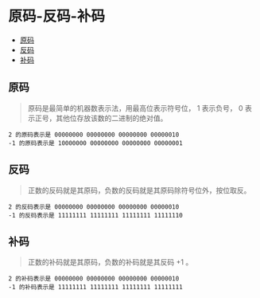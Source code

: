 # 原码-反码-补码

* [原码](#原码)
* [反码](#反码)
* [补码](#补码)

## 原码

> 原码是最简单的机器数表示法，用最高位表示符号位， 1 表示负号， 0 表示正号，其他位存放该数的二进制的绝对值。

```
2 的原码表示是 00000000 00000000 00000000 00000010
-1 的原码表示是 10000000 00000000 00000000 00000001
```

## 反码

> 正数的反码就是其原码，负数的反码就是其原码除符号位外，按位取反。

```
2 的反码表示是 00000000 00000000 00000000 00000010
-1 的反码表示是 11111111 11111111 11111111 11111110
```

## 补码

> 正数的补码就是其原码，负数的补码就是其反码 +1 。

```
2 的补码表示是 00000000 00000000 00000000 00000010
-1 的补码表示是 11111111 11111111 11111111 11111111
```